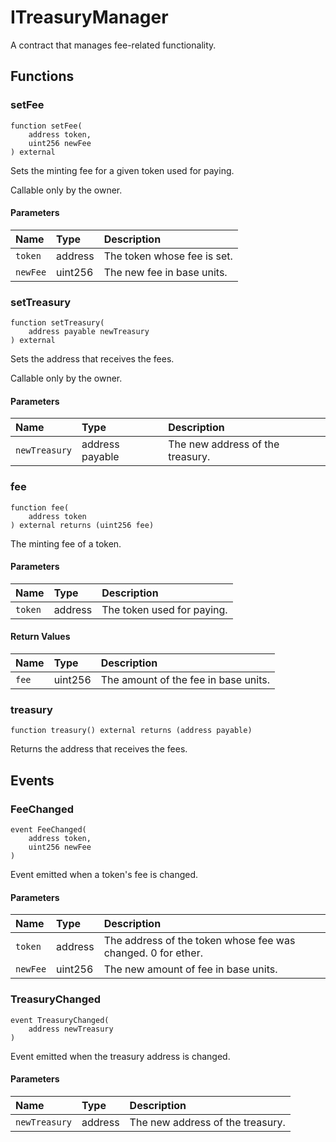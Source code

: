 # ITreasuryManager

A contract that manages fee-related functionality.

## Functions

### setFee

```solidity
function setFee(
    address token,
    uint256 newFee
) external
```

Sets the minting fee for a given token used for paying.

Callable only by the owner.

#### Parameters

| Name | Type | Description |
| :--- | :--- | :---------- |
| `token` | address | The token whose fee is set. |
| `newFee` | uint256 | The new fee in base units. |

### setTreasury

```solidity
function setTreasury(
    address payable newTreasury
) external
```

Sets the address that receives the fees.

Callable only by the owner.

#### Parameters

| Name | Type | Description |
| :--- | :--- | :---------- |
| `newTreasury` | address payable | The new address of the treasury. |

### fee

```solidity
function fee(
    address token
) external returns (uint256 fee)
```

The minting fee of a token.

#### Parameters

| Name | Type | Description |
| :--- | :--- | :---------- |
| `token` | address | The token used for paying. |

#### Return Values

| Name | Type | Description |
| :--- | :--- | :---------- |
| `fee` | uint256 | The amount of the fee in base units. |
### treasury

```solidity
function treasury() external returns (address payable)
```

Returns the address that receives the fees.

## Events

### FeeChanged

```solidity
event FeeChanged(
    address token,
    uint256 newFee
)
```

Event emitted when a token's fee is changed.

#### Parameters

| Name | Type | Description |
| :--- | :--- | :---------- |
| `token` | address | The address of the token whose fee was changed. 0 for ether. |
| `newFee` | uint256 | The new amount of fee in base units. |
### TreasuryChanged

```solidity
event TreasuryChanged(
    address newTreasury
)
```

Event emitted when the treasury address is changed.

#### Parameters

| Name | Type | Description |
| :--- | :--- | :---------- |
| `newTreasury` | address | The new address of the treasury. |

